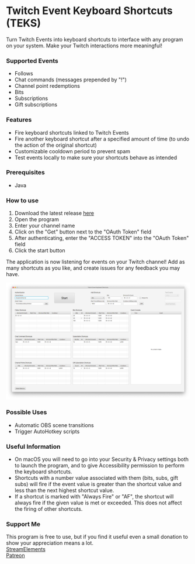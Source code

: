 # Twitch Event Keyboard Shortcuts (TEKS)
Turn Twitch Events into keyboard shortcuts to interface with any program on your system. Make your Twitch interactions more meaningful!

### Supported Events
- Follows
- Chat commands (messages prepended by "!")
- Channel point redemptions
- Bits
- Subscriptions
- Gift subscriptions

### Features
- Fire keyboard shortcuts linked to Twitch Events
- Fire another keyboard shortcut after a specified amount of time (to undo the action of the original shortcut)
- Customizable cooldown period to prevent spam
- Test events locally to make sure your shortcuts behave as intended

### Prerequisites
- Java

### How to use
1. Download the latest release [here](https://github.com/Rexios80/Twitch-Event-Keyboard-Shortcuts/releases)
2. Open the program
3. Enter your channel name
4. Click on the "Get" button next to the "OAuth Token" field
5. After authenticating, enter the "ACCESS TOKEN" into the "OAuth Token" field
6. Click the start button

The application is now listening for events on your Twitch channel! Add as many shortcuts as you like, and create issues for any feedback you may have.

![Demo Image](https://github.com/Rexios80/Twitch-Event-Keyboard-Shortcuts/blob/master/demo.png)

### Possible Uses
- Automatic OBS scene transitions
- Trigger AutoHotkey scripts

### Useful Information
- On macOS you will need to go into your Security & Privacy settings both to launch the program, and to give Accessibility permission to perform the keyboard shortcuts.
- Shortcuts with a number value associated with them (bits, subs, gift subs) will fire if the event value is greater than the shortcut value and less than the next highest shortcut value.
- If a shortcut is marked with "Always Fire" or "AF", the shortcut will always fire if the given value is met or exceeded. This does not affect the firing of other shortcuts.

### Support Me
This program is free to use, but if you find it useful even a small donation to show your appreciation means a lot.  
[StreamElements](https://streamelements.com/rexios85/tip)  
[Patreon](https://www.patreon.com/rexios)
